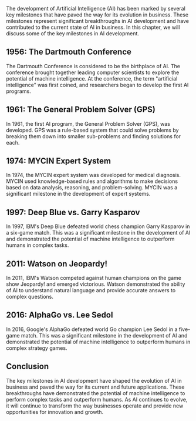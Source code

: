 
The development of Artificial Intelligence (AI) has been marked by several key milestones that have paved the way for its evolution in business. These milestones represent significant breakthroughs in AI development and have contributed to the current state of AI in business. In this chapter, we will discuss some of the key milestones in AI development.

1956: The Dartmouth Conference
------------------------------

The Dartmouth Conference is considered to be the birthplace of AI. The conference brought together leading computer scientists to explore the potential of machine intelligence. At the conference, the term "artificial intelligence" was first coined, and researchers began to develop the first AI programs.

1961: The General Problem Solver (GPS)
--------------------------------------

In 1961, the first AI program, the General Problem Solver (GPS), was developed. GPS was a rule-based system that could solve problems by breaking them down into smaller sub-problems and finding solutions for each.

1974: MYCIN Expert System
-------------------------

In 1974, the MYCIN expert system was developed for medical diagnosis. MYCIN used knowledge-based rules and algorithms to make decisions based on data analysis, reasoning, and problem-solving. MYCIN was a significant milestone in the development of expert systems.

1997: Deep Blue vs. Garry Kasparov
----------------------------------

In 1997, IBM's Deep Blue defeated world chess champion Garry Kasparov in a six-game match. This was a significant milestone in the development of AI and demonstrated the potential of machine intelligence to outperform humans in complex tasks.

2011: Watson on Jeopardy!
-------------------------

In 2011, IBM's Watson competed against human champions on the game show Jeopardy! and emerged victorious. Watson demonstrated the ability of AI to understand natural language and provide accurate answers to complex questions.

2016: AlphaGo vs. Lee Sedol
---------------------------

In 2016, Google's AlphaGo defeated world Go champion Lee Sedol in a five-game match. This was a significant milestone in the development of AI and demonstrated the potential of machine intelligence to outperform humans in complex strategy games.

Conclusion
----------

The key milestones in AI development have shaped the evolution of AI in business and paved the way for its current and future applications. These breakthroughs have demonstrated the potential of machine intelligence to perform complex tasks and outperform humans. As AI continues to evolve, it will continue to transform the way businesses operate and provide new opportunities for innovation and growth.
